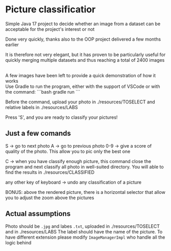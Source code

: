 # Picture classificatior

Simple Java 17 project to decide whether an image from a dataset can be acceptable for the project's interest or not

Done very quickly, thanks also to the OOP project delivered a few months earlier

It is therefore not very elegant, but it has proven to be particularly useful for quickly merging multiple datasets and thus reaching a total of 2400 images

<br>
A few images have been left to provide a quick demonstration of how it works

<br>
Use Gradle to run the program, either with the support of VSCode or with the command:
```bash
gradle run
```

Before the command, upload your photo in ./resources/TOSELECT and relative labels in ./resources/LABS

Press 'S', and you are ready to classify your pictures!

## Just a few comands
S -> go to next photo
A -> go to previous photo
0-9 -> give a score of quality of the photo. This allow you to pic only the best one

C -> when you have classify enough picture, this command close the program and next classify all photo in well-suited directory. You will able to find the results in ./resources/CLASSIFIED

any other key of keyboard -> undo any classification of a picture

BONUS: above the rendered picture, there is a horizontal selector that allow you to adjust the zoom above the pictures

## Actual assumptions
Photo should be `.jpg` and labes `.txt`, uploaded in ./resources/TOSELECT and in ./resources/LABS
The label should have the name of the picture.
To have different extension please modify `ImageManagerImpl` who handle all the logic behind 
